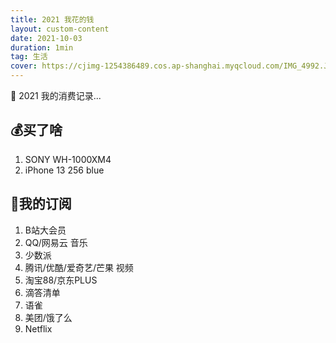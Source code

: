 ```yaml
---
title: 2021 我花的钱
layout: custom-content
date: 2021-10-03
duration: 1min
tag: 生活
cover: https://cjimg-1254386489.cos.ap-shanghai.myqcloud.com/IMG_4992.JPG
---
```


🌈 2021 我的消费记录...

## 💰买了啥

1. SONY WH-1000XM4
2. iPhone 13 256 blue

## 🍉我的订阅
1. B站大会员
2. QQ/网易云 音乐
3. 少数派
4. 腾讯/优酷/爱奇艺/芒果 视频
5. 淘宝88/京东PLUS
6. 滴答清单
7. 语雀
8. 美团/饿了么
9. Netflix
